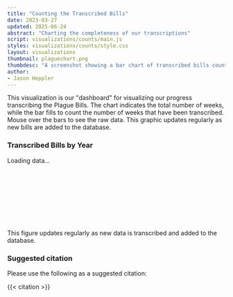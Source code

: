 ```yaml
---
title: "Counting the Transcribed Bills"
date: 2023-03-27
updated: 2025-06-24
abstract: "Charting the completeness of our transcriptions"
script: visualizations/counts/main.js
styles: visualizations/counts/style.css
layout: visualizations
thumbnail: plaguechart.png
thumbdesc: "A screenshot showing a bar chart of transcribed bills counts."
author:
- Jason Heppler
---
```


This visualization is our "dashboard" for visualizing our progress transcribing the Plague Bills. The chart indicates the total number of weeks, while the bar fills to count the number of weeks that have been transcribed. Mouse over the bars to see the raw data. This graphic updates regularly as new bills are added to the database.

<div id="row">
    <h3>Transcribed Bills by Year</h3>
    <div class="loading_stack">Loading data...</div>
    <svg id="barchart-multiple" width="100%"></svg>
    <figcaption>This figure updates regularly as new data is transcribed and added to the database.</figcaption>
</div>

### Suggested citation

Please use the following as a suggested citation:

{{< citation >}}
